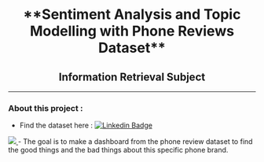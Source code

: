 <div id="header" align="center">
  <h1>**Sentiment Analysis and Topic Modelling with Phone Reviews Dataset**</h1>
  <h2 align="center">Information Retrieval Subject</h2>
</div>

---
### About this project :
- Find the dataset here : [![Linkedin Badge](https://img.shields.io/badge/Kaggle-blue?style=for-the-badge&logo=kaggle&logoColor=white)](https://www.kaggle.com/datasets/PromptCloudHQ/amazon-reviews-unlocked-mobile-phones)
<a href="https://www.kaggle.com/datasets/PromptCloudHQ/amazon-reviews-unlocked-mobile-phones">
  <img src="https://img.shields.io/badge/Kaggle-blue?style=for-the-badge&logo=kaggle&logoColor=white"/>
</a>
- The goal is to make a dashboard from the phone review dataset to find the good things and the bad things about this specific phone brand.
